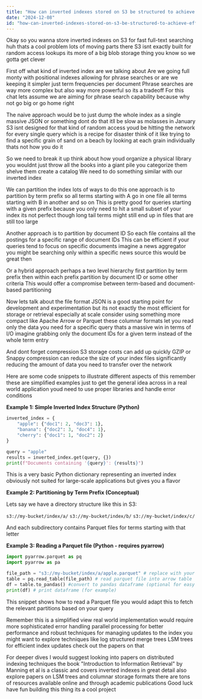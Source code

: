 ```yaml
---
title: "How can inverted indexes stored on S3 be structured to achieve efficient data retrieval for full-text search queries?"
date: "2024-12-08"
id: "how-can-inverted-indexes-stored-on-s3-be-structured-to-achieve-efficient-data-retrieval-for-full-text-search-queries"
---
```


Okay so you wanna store inverted indexes on S3 for fast full-text searching huh thats a cool problem  lots of moving parts there  S3 isnt exactly built for random access lookups its more of a big blob storage thing you know so we gotta get clever

First off what kind of inverted index are we talking about  Are we going full monty with positional indexes allowing for phrase searches or are we keeping it simpler just term frequencies per document  Phrase searches are way more complex but also way more powerful so its a tradeoff  For this chat lets assume we are aiming for phrase search capability because why not go big or go home right

The naive approach would be to just dump the whole index as a single massive JSON or something  dont do that  itll be slow as molasses in January  S3 isnt designed for that kind of random access  youd be hitting the network for every single query which is a recipe for disaster  think of it like trying to find a specific grain of sand on a beach by looking at each grain individually  thats not how you do it

So we need to break it up  think about how youd organize a physical library  you wouldnt just throw all the books into a giant pile  you categorize them  shelve them  create a catalog  We need to do something similar with our inverted index

We can partition the index  lots of ways to do this  one approach is to partition by term prefix  so all terms starting with A go in one file all terms starting with B in another and so on  This is pretty good for queries starting with a given prefix because you only need to hit a small subset of your index  its not perfect though  long tail terms might still end up in files that are still too large

Another approach is to partition by document ID  So each file contains all the postings for a specific range of document IDs  This can be efficient if your queries tend to focus on specific documents  imagine a news aggregator  you might be searching only within a specific news source  this would be great then

Or a hybrid approach  perhaps a two level hierarchy  first partition by term prefix then within each prefix partition by document ID or some other criteria  This would offer a compromise between term-based and document-based partitioning

Now lets talk about the file format  JSON is a good starting point for development and experimentation  but its not exactly the most efficient for storage or retrieval especially at scale  consider using something more compact like Apache Arrow or Parquet  these columnar formats let you read only the data you need for a specific query thats a massive win in terms of I/O  imagine grabbing only the document IDs for a given term instead of the whole term entry

And dont forget compression  S3 storage costs can add up quickly  GZIP or Snappy compression can reduce the size of your index files significantly reducing the amount of data you need to transfer over the network

Here are some code snippets to illustrate different aspects of this  remember these are simplified examples just to get the general idea across  in a real world application youd need to use proper libraries and handle error conditions


**Example 1: Simple Inverted Index Structure (Python)**

```python
inverted_index = {
    "apple": {"doc1": 2, "doc3": 1},
    "banana": {"doc2": 3, "doc4": 1},
    "cherry": {"doc1": 1, "doc2": 2}
}

query = "apple"
results = inverted_index.get(query, {})
print(f"Documents containing '{query}': {results}")
```

This is a very basic Python dictionary representing an inverted index  obviously not suited for large-scale applications but gives you a flavor


**Example 2: Partitioning by Term Prefix (Conceptual)**

Lets say we have a directory structure like this in S3:

`s3://my-bucket/index/a/`
`s3://my-bucket/index/b/`
`s3://my-bucket/index/c/`

And each subdirectory contains Parquet files for terms starting with that letter


**Example 3:  Reading a Parquet file (Python - requires pyarrow)**

```python
import pyarrow.parquet as pq
import pyarrow as pa

file_path = "s3://my-bucket/index/a/apple.parquet" # replace with your actual path
table = pq.read_table(file_path) # read parquet file into arrow table
df = table.to_pandas() #convert to pandas dataframe (optional for easy processing)
print(df) # print dataframe (for example)
```

This snippet shows how to read a Parquet file  you would adapt this to fetch the relevant partitions based on your query


Remember this is a simplified view  real world implementation would require more sophisticated error handling  parallel processing for better performance  and robust techniques for managing updates to the index  you might want to explore techniques like log structured merge trees LSM trees for efficient index updates check out the papers on that

For deeper dives I would suggest looking into papers on distributed indexing techniques  the book "Introduction to Information Retrieval" by Manning et al is a classic and covers inverted indexes in great detail  also explore papers on LSM trees and columnar storage formats  there are tons of resources available online and through academic publications   Good luck have fun building this thing its a cool project
